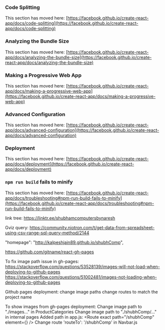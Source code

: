 ### Code Splitting

This section has moved here: [https://facebook.github.io/create-react-app/docs/code-splitting](https://facebook.github.io/create-react-app/docs/code-splitting)

### Analyzing the Bundle Size

This section has moved here: [https://facebook.github.io/create-react-app/docs/analyzing-the-bundle-size](https://facebook.github.io/create-react-app/docs/analyzing-the-bundle-size)

### Making a Progressive Web App

This section has moved here: [https://facebook.github.io/create-react-app/docs/making-a-progressive-web-app](https://facebook.github.io/create-react-app/docs/making-a-progressive-web-app)

### Advanced Configuration

This section has moved here: [https://facebook.github.io/create-react-app/docs/advanced-configuration](https://facebook.github.io/create-react-app/docs/advanced-configuration)

### Deployment

This section has moved here: [https://facebook.github.io/create-react-app/docs/deployment](https://facebook.github.io/create-react-app/docs/deployment)

### `npm run build` fails to minify

This section has moved here: [https://facebook.github.io/create-react-app/docs/troubleshooting#npm-run-build-fails-to-minify](https://facebook.github.io/create-react-app/docs/troubleshooting#npm-run-build-fails-to-minify)

link tree:
https://linktr.ee/shubhamcomputersbynaresh

Gviz query:
https://community.niotron.com/t/get-data-from-spreadsheet-using-csv-range-sql-query-method/2144

"homepage": "http://kalpeshjain89.github.io/shubhComp",

https://github.com/gitname/react-gh-pages

To fix image path issue in gh-pages:
https://stackoverflow.com/questions/53528139/images-will-not-load-when-deploying-to-github-pages
https://stackoverflow.com/questions/51002481/images-not-loading-when-deploying-to-github-pages

Github pages deployment:
change image paths
change routes to match the project name

To show images from gh-pages deployment:
Change image path to "./images..." in ProductCategories
Change image path to "./shubhComp/..." in internal pages
Added path in app.js:
    <Route exact path="/shubhComp" element={<Homepage productCategories={productCategories} />} />
Change route 'routeTo': '/shubhComp' in Navbar.js
